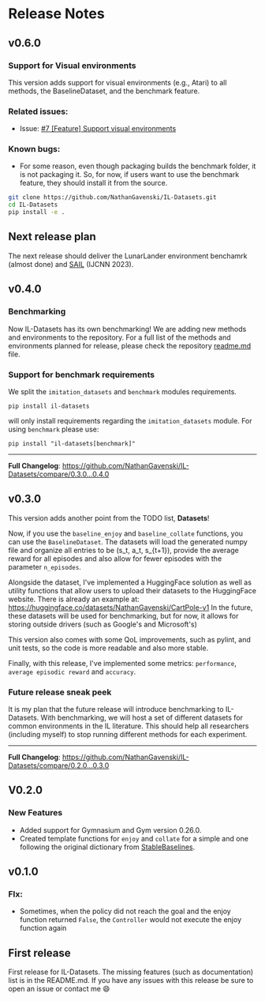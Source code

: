 # Release Notes

## v0.6.0
### Support for Visual environments

This version adds support for visual environments (e.g., Atari) to all methods, the BaselineDataset, and the benchmark feature.

### Related issues:
* Issue: [#7 [Feature] Support visual environments](https://github.com/NathanGavenski/IL-Datasets/issues/7)

### Known bugs:
* For some reason, even though packaging builds the benchmark folder, it is not packaging it. So, for now, if users want to use the benchmark feature, they should install it from the source.

```bash
git clone https://github.com/NathanGavenski/IL-Datasets.git
cd IL-Datasets
pip install -e .
```

## Next release plan
The next release should deliver the LunarLander environment benchamrk (almost done) and [SAIL](https://github.com/NathanGavenski/SAIL)  (IJCNN 2023).

## v0.4.0
### Benchmarking

Now IL-Datasets has its own benchmarking! We are adding new methods and environments to the repository.
For a full list of the methods and environments planned for release, please check the repository [readme.md](https://github.com/NathanGavenski/IL-Datasets/blob/main/README.md#this-repository-is-under-development) file.

### Support for benchmark requirements

We split the `imitation_datasets` and `benchmark` modules requirements.

```
pip install il-datasets
```

will only install requirements regarding the `imitation_datasets` module. For using `benchmark` please use:

```
pip install "il-datasets[benchmark]"
```

---

**Full Changelog**: https://github.com/NathanGavenski/IL-Datasets/compare/0.3.0...0.4.0


## v0.3.0

This version adds another point from the TODO list, **Datasets**!

Now, if you use the `baseline_enjoy` and `baseline_collate` functions, you can use the `BaselineDataset`.
The datasets will load the generated numpy file and organize all entries to be (s_t, a_t, s_{t+1}), provide the average reward for all episodes and also allow for fewer episodes with the parameter `n_episodes`.

Alongside the dataset, I've implemented a HuggingFace solution as well as utility functions that allow users to upload their datasets to the HuggingFace website. There is already an example at: https://huggingface.co/datasets/NathanGavenski/CartPole-v1
In the future, these datasets will be used for benchmarking, but for now, it allows for storing outside drivers (such as Google's and Microsoft's) 

This version also comes with some QoL improvements, such as pylint, and unit tests, so the code is more readable and also more stable.

Finally, with this release, I've implemented some metrics: `performance`, `average episodic reward` and `accuracy`.

### Future release sneak peek

It is my plan that the future release will introduce benchmarking to IL-Datasets.
With benchmarking, we will host a set of different datasets for common environments in the IL literature.
This should help all researchers (including myself) to stop running different methods for each experiment.

---

**Full Changelog**: https://github.com/NathanGavenski/IL-Datasets/compare/0.2.0...0.3.0

## V0.2.0

### New Features

- Added support for Gymnasium and Gym version 0.26.0. 
- Created template functions for `enjoy` and `collate` for a simple and one following the original dictionary from [StableBaselines](https://stable-baselines.readthedocs.io/en/master/_modules/stable_baselines/gail/dataset/record_expert.html#generate_expert_traj).

## v0.1.0

### FIx:
* Sometimes, when the policy did not reach the goal and the enjoy function returned `False`, the `Controller` would not execute the enjoy function again

## First release
First release for IL-Datasets.
The missing features (such as documentation) list is in the README.md. If you have any issues with this release be sure to open an issue or contact me 😄 
